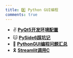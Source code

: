 ```yaml
---
title: 8️⃣ Python GUI编程
comments: true
---
```


<div class="grid cards" markdown>

- ✌️ [__PyQt5开发环境配置__](./A.md)
- 🐱 [__PySide6踩坑记__](./B.md)
- 🥭 [__PythonGUI编程问题汇总__](./C.md)
- 🎗️ [__Streamlit调用C__](./D.md)

</div>